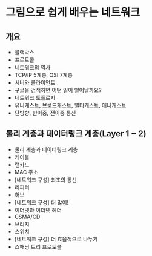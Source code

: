 # 그림으로 쉽게 배우는 네트워크

## 개요

- 블랙박스
- 프로토콜
- 네트워크의 역사
- TCP/IP 5계층, OSI 7계층
- 서버와 클라이언트
- 구글을 검색하면 어떤 일이 일어날까요?
- 네트워크 토폴로지
- 유니캐스트, 브로드캐스트, 멀티캐스트, 애니캐스트
- 단방향, 반이중, 전이중 통신

## 물리 계층과 데이터링크 계층(Layer 1 ~ 2)

- 물리 계층과 데이터링크 계층
- 케이블
- 랜카드
- MAC 주소
- [네트워크 구성] 최초의 통신
- 리피터
- 허브
- [네트워크 구성] 더 많이!
- 이더넷과 이더넷 헤더
- CSMA/CD
- 브리지
- 스위치
- [네트워크 구성] 더 효율적으로 나누기
- 스패닝 트리 프로토콜
